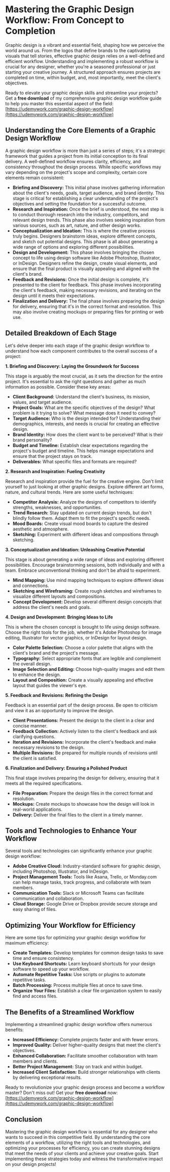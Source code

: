 # Mastering the Graphic Design Workflow: From Concept to Completion

Graphic design is a vibrant and essential field, shaping how we perceive the world around us. From the logos that define brands to the captivating visuals that tell stories, effective graphic design relies on a well-defined and efficient workflow. Understanding and implementing a robust workflow is crucial for any designer, whether you're a seasoned professional or just starting your creative journey. A structured approach ensures projects are completed on time, within budget, and, most importantly, meet the client's objectives.

Ready to elevate your graphic design skills and streamline your projects? Get a **free download** of my comprehensive graphic design workflow guide to help you master this essential aspect of the field: [https://udemywork.com/graphic-design-workflow](https://udemywork.com/graphic-design-workflow)

## Understanding the Core Elements of a Graphic Design Workflow

A graphic design workflow is more than just a series of steps; it's a strategic framework that guides a project from its initial conception to its final delivery. A well-defined workflow ensures clarity, efficiency, and consistency throughout the design process. While specific workflows may vary depending on the project's scope and complexity, certain core elements remain consistent:

*   **Briefing and Discovery:** This initial phase involves gathering information about the client's needs, goals, target audience, and brand identity. This stage is critical for establishing a clear understanding of the project's objectives and setting the foundation for a successful outcome.
*   **Research and Inspiration:** Once the brief is understood, the next step is to conduct thorough research into the industry, competitors, and relevant design trends. This phase also involves seeking inspiration from various sources, such as art, nature, and other design works.
*   **Conceptualization and Ideation:** This is where the creative process truly begins. Designers brainstorm ideas, explore different concepts, and sketch out potential designs. This phase is all about generating a wide range of options and exploring different possibilities.
*   **Design and Development:** This phase involves bringing the chosen concept to life using design software like Adobe Photoshop, Illustrator, or InDesign. Designers refine the design, create visual elements, and ensure that the final product is visually appealing and aligned with the client's brand.
*   **Feedback and Revisions:** Once the initial design is complete, it's presented to the client for feedback. This phase involves incorporating the client's feedback, making necessary revisions, and iterating on the design until it meets their expectations.
*   **Finalization and Delivery:** The final phase involves preparing the design for delivery, ensuring that it's in the correct format and resolution. This may also involve creating mockups or preparing files for printing or web use.

## Detailed Breakdown of Each Stage

Let's delve deeper into each stage of the graphic design workflow to understand how each component contributes to the overall success of a project:

**1. Briefing and Discovery: Laying the Groundwork for Success**

This stage is arguably the most crucial, as it sets the direction for the entire project. It's essential to ask the right questions and gather as much information as possible. Consider these key areas:

*   **Client Background:** Understand the client's business, its mission, values, and target audience.
*   **Project Goals:** What are the specific objectives of the design? What problem is it trying to solve? What message does it need to convey?
*   **Target Audience:** Who is the design intended for? Understanding their demographics, interests, and needs is crucial for creating an effective design.
*   **Brand Identity:** How does the client want to be perceived? What is their brand personality?
*   **Budget and Timeline:** Establish clear expectations regarding the project's budget and timeline. This helps manage expectations and ensure that the project stays on track.
*   **Deliverables:** What specific files and formats are required?

**2. Research and Inspiration: Fueling Creativity**

Research and inspiration provide the fuel for the creative engine. Don't limit yourself to just looking at other graphic designs. Explore different art forms, nature, and cultural trends. Here are some useful techniques:

*   **Competitor Analysis:** Analyze the designs of competitors to identify strengths, weaknesses, and opportunities.
*   **Trend Research:** Stay updated on current design trends, but don't blindly follow them. Adapt them to fit the project's specific needs.
*   **Mood Boards:** Create visual mood boards to capture the desired aesthetic and atmosphere.
*   **Sketching:** Experiment with different ideas and compositions through sketching.

**3. Conceptualization and Ideation: Unleashing Creative Potential**

This stage is about generating a wide range of ideas and exploring different possibilities. Encourage brainstorming sessions, both individually and with a team. Embrace unconventional thinking and don't be afraid to experiment.

*   **Mind Mapping:** Use mind mapping techniques to explore different ideas and connections.
*   **Sketching and Wireframing:** Create rough sketches and wireframes to visualize different layouts and compositions.
*   **Concept Development:** Develop several different design concepts that address the client's needs and goals.

**4. Design and Development: Bringing Ideas to Life**

This is where the chosen concept is brought to life using design software. Choose the right tools for the job, whether it's Adobe Photoshop for image editing, Illustrator for vector graphics, or InDesign for layout design.

*   **Color Palette Selection:** Choose a color palette that aligns with the client's brand and the project's message.
*   **Typography:** Select appropriate fonts that are legible and complement the overall design.
*   **Image Selection and Editing:** Choose high-quality images and edit them to enhance the design.
*   **Layout and Composition:** Create a visually appealing and effective layout that guides the viewer's eye.

**5. Feedback and Revisions: Refining the Design**

Feedback is an essential part of the design process. Be open to criticism and view it as an opportunity to improve the design.

*   **Client Presentations:** Present the design to the client in a clear and concise manner.
*   **Feedback Collection:** Actively listen to the client's feedback and ask clarifying questions.
*   **Iteration and Revisions:** Incorporate the client's feedback and make necessary revisions to the design.
*   **Multiple Revisions:** Be prepared for multiple rounds of revisions until the client is satisfied.

**6. Finalization and Delivery: Ensuring a Polished Product**

This final stage involves preparing the design for delivery, ensuring that it meets all the required specifications.

*   **File Preparation:** Prepare the design files in the correct format and resolution.
*   **Mockups:** Create mockups to showcase how the design will look in real-world applications.
*   **Delivery:** Deliver the final files to the client in a timely manner.

## Tools and Technologies to Enhance Your Workflow

Several tools and technologies can significantly enhance your graphic design workflow:

*   **Adobe Creative Cloud:** Industry-standard software for graphic design, including Photoshop, Illustrator, and InDesign.
*   **Project Management Tools:** Tools like Asana, Trello, or Monday.com can help manage tasks, track progress, and collaborate with team members.
*   **Communication Tools:** Slack or Microsoft Teams can facilitate communication and collaboration.
*   **Cloud Storage:** Google Drive or Dropbox provide secure storage and easy sharing of files.

## Optimizing Your Workflow for Efficiency

Here are some tips for optimizing your graphic design workflow for maximum efficiency:

*   **Create Templates:** Develop templates for common design tasks to save time and ensure consistency.
*   **Use Keyboard Shortcuts:** Learn keyboard shortcuts for your design software to speed up your workflow.
*   **Automate Repetitive Tasks:** Use scripts or plugins to automate repetitive tasks.
*   **Batch Processing:** Process multiple files at once to save time.
*   **Organize Your Files:** Establish a clear file organization system to easily find and access files.

## The Benefits of a Streamlined Workflow

Implementing a streamlined graphic design workflow offers numerous benefits:

*   **Increased Efficiency:** Complete projects faster and with fewer errors.
*   **Improved Quality:** Deliver higher-quality designs that meet the client's objectives.
*   **Enhanced Collaboration:** Facilitate smoother collaboration with team members and clients.
*   **Better Project Management:** Stay on track and within budget.
*   **Increased Client Satisfaction:** Build stronger relationships with clients by delivering exceptional results.

Ready to revolutionize your graphic design process and become a workflow master? Don't miss out! Get your **free download** now: [https://udemywork.com/graphic-design-workflow](https://udemywork.com/graphic-design-workflow)

## Conclusion

Mastering the graphic design workflow is essential for any designer who wants to succeed in this competitive field. By understanding the core elements of a workflow, utilizing the right tools and technologies, and optimizing your processes for efficiency, you can create stunning designs that meet the needs of your clients and achieve your creative goals. Start implementing these strategies today and witness the transformative impact on your design projects!
